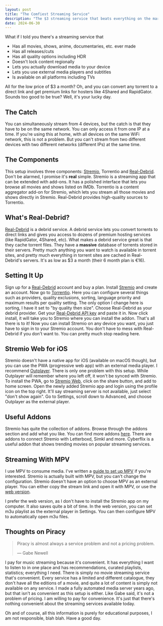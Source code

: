 ```yaml
---
layout: post
title: "The Comfiest Streaming Service"
description: "The $3 streaming service that beats everything on the market combined."
date: 2024-06-30
---
```


What if I told you there's a streaming service that

- Has all movies, shows, anime, documentaries, etc. ever made
- Has all releases/cuts
- Has all quality options including HDR
- Doesn't lock content regionally
- Lets you actually download media to your device
- Lets you use external media players and subtitles
- Is available on all platforms including TVs

All for the low price of $3 a month? Oh, and you can convert any torrent to a direct link and get premium links for hosters like 4Shared and RapidGator. Sounds too good to be true? Well, it's your lucky day.

## The Catch

You can simultaneously stream from 4 devices, but the catch is that they have to be on the same network. You can only access it from one IP at a time. If you're using this at home, with all devices on the same WiFi network, this is not a problem. But you can't stream from two different devices with two different networks (different IPs) at the same time.

## The Components

This setup involves three components: [Stremio](https://www.stremio.com), Torrentio and [Real-Debrid](https://real-debrid.com/). Don't be alarmed, I promise it's **real** simple. Stremio is a streaming app that can be extended with add-ons. It has a polished interface that lets you browse all movies and shows listed on IMDb. Torrentio is a content aggregator add-on for Stremio, which lets you stream all those movies and shows directly in Stremio. Real-Debrid provides high-quality sources to Torrentio.

## What's Real-Debrid?

[Real-Debrid](https://real-debrid.com/) is a debrid service. A debrid service lets you convert torrents to direct links and gives you access to dozens of premium hosting services (like RapidGator, 4Shared, etc). What makes a debrid service great is that they cache torrent files. They have a **massive** database of torrents stored in their servers. Pretty much anything you want to watch is available in torrent sites, and pretty much everything in torrent sites are cached in Real-Debrid's servers. It's as low as $3 a month (their 6 month plan is €16).

## Setting It Up

Sign up for a [Real-Debrid](https://real-debrid.com/) account and buy a plan. Install [Stremio](https://www.stremio.com/) and create an account. Now go to [Torrentio](https://torrentio.strem.fun/configure). Here you can configure several things such as providers, quality exclusions, sorting, language priority and maximum results per quality setting. The only option I change here is sorting, I have it set to "by quality then size". Choose Real-Debrid as your debrid provider. Get your [Real-Debrid API key](https://real-debrid.com/apitoken) and paste it in. Now click install, it will take you to Stremio where you can install the addon. That's all there is to it! Now you can install Stremio on any device you want, you just have to sign in to your Stremio account. You don't have to mess with Real-Debrid if you don't want to. You can pretty much stop reading here.

## Stremio Web for iOS

Stremio doesn't have a native app for iOS (available on macOS though), but you can use the PWA (progressive web app) with an external media player. I recommend [Outplayer](https://apps.apple.com/in/app/outplayer/id1449923287). There is only one problem with this setup. While Outplayer will remember where you left off, it won't be synced with Stremio. To install the PWA, go to [Stremio Web](https://web.stremio.com), click on the share button, and add to home screen. Open the newly added Stremio app and login using the profile icon on the top right. It'll say streaming server is not available, just select "don't show again". Go to Settings, scroll down to Advanced, and choose Outplayer as the external player.

## Useful Addons

Stremio has quite the collection of addons. Browse through the addons section and add what you like. You can find more addons [here](https://stremio-addons.netlify.app). There are addons to connect Stremio with Letterboxd, Simkl and more. Cyberflix is a useful addon that shows trending movies on popular streaming services.

## Streaming With MPV

I use MPV to consume media. I've written a [guide to set up MPV](https://kenhv.com/blog/setting-up-mpv) if you're interested. Stremio is actually built with MPV, but you can't change the configuration. Stremio doesn't have an option to choose MPV as an external player. You can either copy the stream link and open it with MPV, or use the [web version](https://web.stremio.com).

I prefer the web version, as I don't have to install the Stremio app on my computer. It also saves quite a bit of time. In the web version, you can set m3u playlist as the external player in Settings. You can then configure MPV to automatically open m3u files.

## Thoughts on Piracy

> Piracy is almost always a service problem and not a pricing problem.
> 
> — Gabe Newell

I pay for music streaming because it's convenient. It has everything I want to listen to in one place and has recommendations, curated playlists, statistics; everything I need. There is simply no movie streaming service that's convenient. Every service has a limited and different catalogue, they don't have all the editions of a movie, and quite a lot of content is simply not available on any service. I made a fully automated media server years ago, but that isn't as convenient as this setup is either. Like Gabe said, it's not a problem of pricing. I am willing to pay for convenience. It's just that there's nothing convenient about the streaming services available today.

Oh and of course, all this information is purely for educational purposes, I am not responsible, blah blah. Have a good day.
